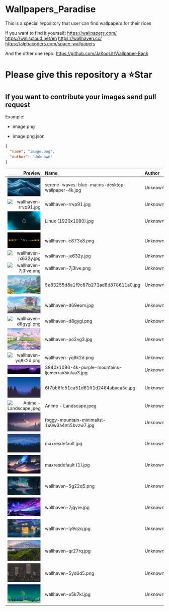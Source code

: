 # Wallpapers_Paradise
This is a special repository that user can find wallpapers for their rices


If you want to find it yourself:
https://wallpapers.com/
https://wallscloud.net/en
https://wallhaven.cc/
https://alphacoders.com/space-wallpapers

And the other one repo:
https://github.com/JaKooLit/Wallpaper-Bank


# Please give this repository a ⭐Star
## If you want to contribute your images send pull request
Example:
- image.png

- image.png.json
```json
{
  "name": "image.png",
  "author": "Unknown"
}
```

<!-- GALLERY_START -->

| Preview | Name | Author | Link |
|---:|:---|:---|:---|
| ![serene-waves-blue-macos-desktop-wallpaper-4k.jpg](wallpapers/dark/abstract/serene-waves-blue-macos-desktop-wallpaper-4k.jpg) | serene-waves-blue-macos-desktop-wallpaper-4k.jpg | Unknown | [Repo link](wallpapers/dark/abstract/serene-waves-blue-macos-desktop-wallpaper-4k.jpg) |
| ![wallhaven-rrvp91.jpg](wallpapers/dark/abstract/wallhaven-rrvp91.jpg) | wallhaven-rrvp91.jpg | Unknown | [Repo link](wallpapers/dark/abstract/wallhaven-rrvp91.jpg) |
| ![Linux (1920x1080).jpg](wallpapers/dark/linux/Linux%20%281920x1080%29.jpg) | Linux (1920x1080).jpg | Unknown | [Repo link](wallpapers/dark/linux/Linux%20%281920x1080%29.jpg) |
| ![wallhaven-e873x8.png](wallpapers/dark/wallhaven-e873x8.png) | wallhaven-e873x8.png | Unknown | [Repo link](wallpapers/dark/wallhaven-e873x8.png) |
| ![wallhaven-jx632y.jpg](wallpapers/dark/wallhaven-jx632y.jpg) | wallhaven-jx632y.jpg | Unknown | [Repo link](wallpapers/dark/wallhaven-jx632y.jpg) |
| ![wallhaven-7j3lve.png](wallpapers/dawn/wallhaven-7j3lve.png) | wallhaven-7j3lve.png | Unknown | [Repo link](wallpapers/dawn/wallhaven-7j3lve.png) |
| ![5e83255d8a1f9c87b271ad8d878611a0.jpg](wallpapers/day/5e83255d8a1f9c87b271ad8d878611a0.jpg) | 5e83255d8a1f9c87b271ad8d878611a0.jpg | Unknown | [Repo link](wallpapers/day/5e83255d8a1f9c87b271ad8d878611a0.jpg) |
| ![wallhaven-d69eom.jpg](wallpapers/day/wallhaven-d69eom.jpg) | wallhaven-d69eom.jpg | Unknown | [Repo link](wallpapers/day/wallhaven-d69eom.jpg) |
| ![wallhaven-d8gygl.png](wallpapers/day/wallhaven-d8gygl.png) | wallhaven-d8gygl.png | Unknown | [Repo link](wallpapers/day/wallhaven-d8gygl.png) |
| ![wallhaven-po2vg3.jpg](wallpapers/day/wallhaven-po2vg3.jpg) | wallhaven-po2vg3.jpg | Unknown | [Repo link](wallpapers/day/wallhaven-po2vg3.jpg) |
| ![wallhaven-yq8k2d.png](wallpapers/day/wallhaven-yq8k2d.png) | wallhaven-yq8k2d.png | Unknown | [Repo link](wallpapers/day/wallhaven-yq8k2d.png) |
| ![3840x1080-4k-purple-mountains-ljemerrax5iulua3.jpg](wallpapers/night/3840x1080-4k-purple-mountains-ljemerrax5iulua3.jpg) | 3840x1080-4k-purple-mountains-ljemerrax5iulua3.jpg | Unknown | [Repo link](wallpapers/night/3840x1080-4k-purple-mountains-ljemerrax5iulua3.jpg) |
| ![6f7bb8fc51ca51d61ff1d2484abaea5e.jpg](wallpapers/night/6f7bb8fc51ca51d61ff1d2484abaea5e.jpg) | 6f7bb8fc51ca51d61ff1d2484abaea5e.jpg | Unknown | [Repo link](wallpapers/night/6f7bb8fc51ca51d61ff1d2484abaea5e.jpg) |
| ![Anime - Landscape.jpeg](wallpapers/night/Anime%20-%20Landscape.jpeg) | Anime - Landscape.jpeg | Unknown | [Repo link](wallpapers/night/Anime%20-%20Landscape.jpeg) |
| ![foggy-mountain-minimalist-1s0w3a4nti5bvzw7.jpg](wallpapers/night/foggy-mountain-minimalist-1s0w3a4nti5bvzw7.jpg) | foggy-mountain-minimalist-1s0w3a4nti5bvzw7.jpg | Unknown | [Repo link](wallpapers/night/foggy-mountain-minimalist-1s0w3a4nti5bvzw7.jpg) |
| ![maxresdefault.jpg](wallpapers/night/maxresdefault.jpg) | maxresdefault.jpg | Unknown | [Repo link](wallpapers/night/maxresdefault.jpg) |
| ![maxresdefault (1).jpg](wallpapers/night/shine/maxresdefault%20%281%29.jpg) | maxresdefault (1).jpg | Unknown | [Repo link](wallpapers/night/shine/maxresdefault%20%281%29.jpg) |
| ![wallhaven-5g22q5.png](wallpapers/night/shine/wallhaven-5g22q5.png) | wallhaven-5g22q5.png | Unknown | [Repo link](wallpapers/night/shine/wallhaven-5g22q5.png) |
| ![wallhaven-7jgyre.jpg](wallpapers/night/shine/wallhaven-7jgyre.jpg) | wallhaven-7jgyre.jpg | Unknown | [Repo link](wallpapers/night/shine/wallhaven-7jgyre.jpg) |
| ![wallhaven-ly9qzq.jpg](wallpapers/night/wallhaven-ly9qzq.jpg) | wallhaven-ly9qzq.jpg | Unknown | [Repo link](wallpapers/night/wallhaven-ly9qzq.jpg) |
| ![wallhaven-qr27rq.jpg](wallpapers/real/wallhaven-qr27rq.jpg) | wallhaven-qr27rq.jpg | Unknown | [Repo link](wallpapers/real/wallhaven-qr27rq.jpg) |
| ![wallhaven-5yd6d5.png](wallpapers/urban/wallhaven-5yd6d5.png) | wallhaven-5yd6d5.png | Unknown | [Repo link](wallpapers/urban/wallhaven-5yd6d5.png) |
| ![wallhaven-o5k7kl.jpg](wallpapers/urban/wallhaven-o5k7kl.jpg) | wallhaven-o5k7kl.jpg | Unknown | [Repo link](wallpapers/urban/wallhaven-o5k7kl.jpg) |

<!-- GALLERY_END -->
